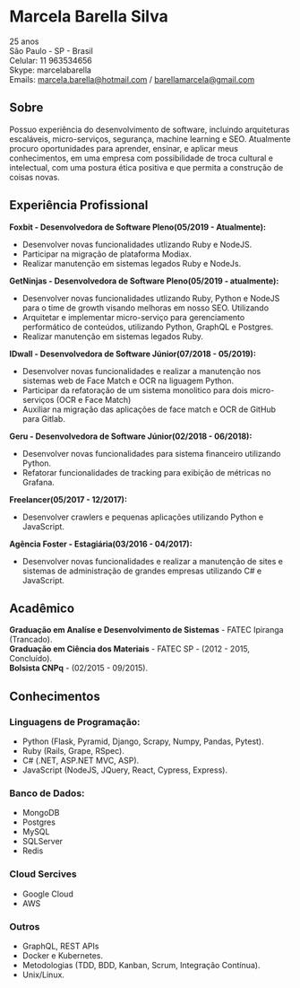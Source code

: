 # Marcela Barella Silva

25 anos  
São Paulo - SP - Brasil  
Celular: 11 963534656  
Skype: marcelabarella  
Emails: marcela.barella@hotmail.com / barellamarcela@gmail.com  

## Sobre

Possuo experiência do desenvolvimento de software, incluindo arquiteturas escaláveis, micro-serviços, segurança,
machine learning e SEO.
Atualmente procuro oportunidades para aprender, ensinar, e aplicar meus conhecimentos, em uma empresa com possibilidade de troca
cultural e intelectual, com uma postura ética positiva e que permita a construção de coisas novas.

## Experiência Profissional

**Foxbit - Desenvolvedora de Software Pleno(05/2019 - Atualmente):**
- Desenvolver novas funcionalidades utlizando Ruby e NodeJS.
- Participar na migração de plataforma Modiax.
- Realizar manutenção em sistemas legados Ruby e NodeJs.

**GetNinjas - Desenvolvedora de Software Pleno(05/2019 - atualmente):**
- Desenvolver novas funcionalidades utlizando Ruby, Python e NodeJS para o time de growth visando melhoras em nosso SEO. Utilizando
- Arquitetar e implementar micro-serviço para gerenciamento performático de conteúdos, utilizando Python, GraphQL e Postgres.
- Realizar manutenção em sistemas legados Ruby.

**IDwall - Desenvolvedora de Software Júnior(07/2018 - 05/2019):**
- Desenvolver novas funcionalidades e realizar a manutenção nos sistemas web de Face Match e OCR na liguagem Python.
- Participar da refatoração de um sistema monolitico para dois micro-serviços (OCR e Face Match)
- Auxiliar na migração das aplicações de face match e OCR de GitHub para Gitlab.

**Geru - Desenvolvedora de Software Júnior(02/2018 - 06/2018):**
- Desenvolver novas funcionalidades para sistema financeiro utilizando Python.
- Refatorar funcionalidades de tracking para exibição de métricas no Grafana.

**Freelancer(05/2017 - 12/2017):**
- Desenvolver crawlers e pequenas aplicações utilizando Python e JavaScript.

**Agência Foster - Estagiária(03/2016 - 04/2017):**
- Desenvolver novas funcionalidades e realizar a manutenção de sites e sistemas de administração de grandes empresas utilizando C# e JavaScript.

## Acadêmico
**Graduação em Analíse e Desenvolvimento de Sistemas** - FATEC Ipiranga (Trancado).  
**Graduação em Ciência dos Materiais** - FATEC SP - (2012 - 2015, Concluído).  
**Bolsista CNPq** - (02/2015 - 09/2015).  

## Conhecimentos

### Linguagens de Programação:
- Python (Flask, Pyramid, Django, Scrapy, Numpy, Pandas, Pytest).
- Ruby (Rails, Grape, RSpec).
- C# (.NET, ASP.NET MVC, ASP).
- JavaScript (NodeJS, JQuery, React, Cypress, Express).

### Banco de Dados:
- MongoDB
- Postgres
- MySQL
- SQLServer
- Redis

### Cloud Sercives
- Google Cloud
- AWS

### Outros
- GraphQL, REST APIs
- Docker e Kubernetes.
- Metodologias (TDD, BDD, Kanban, Scrum, Integração Contínua).
- Unix/Linux.

